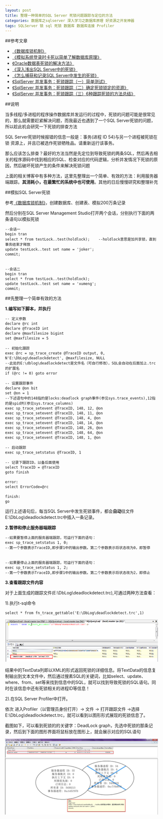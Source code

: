 ```yaml
---
layout: post
title: 整理一种简单的SQL Server 死锁问题跟踪与定位的方法
categories: 数据库之sqlserver 深入学习之数据库原理 好资源之开发神器
tags: SQLServer 锁 sql 死锁 数据库 数据库连接 Profiler
---
```


##参考文章

* [《数据库锁机制》](http://www.xumenger.com/z-database-lock-20160710/)
* [《模拟系统登录时卡死以简单了解数据库原理》](http://www.xumenger.com/oracle-lock-plsql-login-20160503/)
* [《Oracle数据表死锁的解决方法》](http://www.xumenger.com/oracle-deadlock-20160218/)
* [《深入浅出SQL Server中的死锁》](http://www.cnblogs.com/CareySon/archive/2012/09/19/2693555.html)
* [《怎么捕获和记录SQL Server中发生的死锁》](http://bbs.csdn.net/topics/350234619)
* [《SqlServer 并发事务：死锁跟踪（一）简单测试》](http://blog.csdn.net/kk185800961/article/details/41488215)
* [《SqlServer 并发事务：死锁跟踪（二）确定死锁锁定的资源》](http://blog.csdn.net/kk185800961/article/details/41687209)
* [《SqlServer 并发事务：死锁跟踪（三）6种跟踪死锁的方法总结》](http://blog.csdn.net/kk185800961/article/details/42504857)

##说明

当多线程/多进程的程序操作数据库并发运行的过程中，死锁的问题可能是很常见的，那么就需要赶紧解决问题，而我最近也遇到了一个SQL Server死锁的问题，所以趁此机会研究一下死锁的排查方法

SQL Server死锁时候报错的信息一般是：事务(进程 ID 54)与另一个进程被死锁在 锁 资源上，并且已被选作死锁牺牲品。请重新运行该事务。

那么应该怎么排查？最好的方法当然是先定位到导致死锁的两条SQL，然后再去相关的程序源码中找到相应的SQL、检查对应的代码逻辑，分析并发情况下死锁的原因，然后破坏死锁产生的条件来解决死锁问题

上面的相关博客中有多种方法，这里先整理出一个简单、有效的方法：利用服务器端跟踪。**其消耗小，在最繁忙的系统中也可使用**。其他的日后慢慢研究和整理补充

##模拟SQL Server死锁

参考[《数据库锁机制》](http://www.xumenger.com/z-database-lock-20160710/)，创建数据库、创建表、模拟200万条记录

然后分别在SQL Server Management Studio打开两个会话，分别执行下面的两条语句以模拟死锁

```
--会话一
begin tran
select * from testLock..test(holdlock);    --holdlock意思是加共享锁，直到事务结束才释放
update testLock..test set name = 'joker';
commit;


--会话二
begin tran
select * from testLock..test(holdlock); 
update testLock..test set name = 'xumeng';
commit;
```

##先整理一个简单有效的方法

**1.编写如下脚本，并执行**

```  
-- 定义参数  
declare @rc int  
declare @TraceID int  
declare @maxfilesize bigint  
set @maxfilesize = 5   
 
-- 初始化跟踪  
exec @rc = sp_trace_create @TraceID output, 0, N'E:\DbLog\deadlockdetect', @maxfilesize, NULL   
--此处的E:\dblog\deadlockdetect是文件名（可自行修改），SQL会自动在后面加上.trc的扩展名  
if (@rc != 0) goto error  
 
-- 设置跟踪事件  
declare @on bit  
set @on = 1  
--下述语句中的148指的是locks:deadlock graph事件(参见sys.trace_events),12指的是spid列(参见sys.trace_columns)  
exec sp_trace_setevent @TraceID, 148, 12, @on    
exec sp_trace_setevent @TraceID, 148, 11, @on  
exec sp_trace_setevent @TraceID, 148, 4, @on  
exec sp_trace_setevent @TraceID, 148, 14, @on  
exec sp_trace_setevent @TraceID, 148, 26, @on  
exec sp_trace_setevent @TraceID, 148, 64, @on  
exec sp_trace_setevent @TraceID, 148, 1, @on  
 
-- 启动跟踪  
exec sp_trace_setstatus @TraceID, 1  
 
-- 记录下跟踪ID，以备后面使用  
select TraceID = @TraceID  
goto finish  
 
error:   
select ErrorCode=@rc  
 
finish:   
go  
```

运行上述语句后，每当SQL Server中发生死锁事件，都会**自动**往文件E:\DbLog\deadlockdetect.trc中插入一条记录。

**2.暂停和停止服务器端跟踪**

```  
--如果要暂停上面的服务器端跟踪，可运行下面的语句：
exec sp_trace_setstatus 1, 0;
--第一个参数表示TraceID,即步骤1中的输出参数。第二个参数表示将状态改为0，即暂停


--如果要停止上面的服务器端跟踪，可运行下面的语句：
exec sp_trace_setstatus 1, 2;
--第一个参数表示TraceID,即步骤1中的输出参数。第二个参数表示将状态改为2，即停止
```

**3.查看跟踪文件内容**

对于上面生成的跟踪文件(E:\DbLog\deadlockdetect.trc),可通过两种方法查看：

1).执行t-sql命令

```  
select * from fn_trace_gettable('E:\DbLog\deadlockdetect.trc',1)  
```

![img](../media/image/2016-07-11/01.png)
 
结果中的TextData列即以XML的形式返回死锁的详细信息。将TextData的信息复制输出到文本文件中，然后通过搜素SQL的关键词，比如select、update、where、from、set等来找到信息中的SQL，就可以找到导致死锁的SQL语句。同时在该信息中还有死锁相关的进程ID等信息！

2).在SQL Server Profiler中打开。

依次 进入Profiler（以管理员身份打开）-> 文件 -> 打开跟踪文件 ->选择E:\DbLog\deadlockdetect.trc，就可以看到以图形形式展现的死锁信息了。 

截图如下，可以看到死锁的的关键字：DeadLock graph，先选中死锁的那条记录，然后到下面的图形界面将鼠标放在图形上，就会展示对应的SQL语句

![img](../media/image/2016-07-11/02.jpg)
